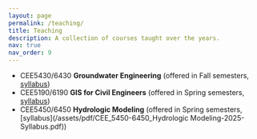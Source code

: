 ```yaml
---
layout: page
permalink: /teaching/
title: Teaching
description: A collection of courses taught over the years.
nav: true
nav_order: 9
---
```


- CEE5430/6430 **Groundwater Engineering** (offered in Fall semesters, [syllabus](/assets/pdf/CEE_5430_6430_Groundwater_Engineering_Syllabus_Fall.pdf))
- CEE5190/6190 **GIS for Civil Engineers** (offered in Spring semesters, [syllabus](/assets/pdf/CEE_5190_6190_GIS_for_Civil_Engineers_Syllabus_Spring.pdf))
- CEE5450/6450 **Hydrologic Modeling** (offered in Spring semesters, [syllabus](/assets/pdf/CEE_5450-6450_Hydrologic Modeling-2025-Syllabus.pdf))